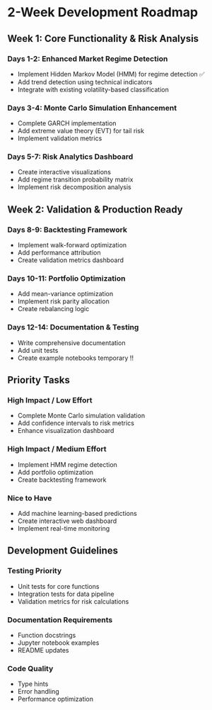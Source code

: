 # 2-Week Development Roadmap

## Week 1: Core Functionality & Risk Analysis

### Days 1-2: Enhanced Market Regime Detection
- Implement Hidden Markov Model (HMM) for regime detection ✅
- Add trend detection using technical indicators
- Integrate with existing volatility-based classification

### Days 3-4: Monte Carlo Simulation Enhancement
- Complete GARCH implementation
- Add extreme value theory (EVT) for tail risk
- Implement validation metrics

### Days 5-7: Risk Analytics Dashboard
- Create interactive visualizations
- Add regime transition probability matrix
- Implement risk decomposition analysis

## Week 2: Validation & Production Ready

### Days 8-9: Backtesting Framework
- Implement walk-forward optimization
- Add performance attribution
- Create validation metrics dashboard

### Days 10-11: Portfolio Optimization
- Add mean-variance optimization
- Implement risk parity allocation
- Create rebalancing logic

### Days 12-14: Documentation & Testing
- Write comprehensive documentation
- Add unit tests
- Create example notebooks
temporary !!
## Priority Tasks

### High Impact / Low Effort
- Complete Monte Carlo simulation validation
- Add confidence intervals to risk metrics
- Enhance visualization dashboard

### High Impact / Medium Effort
- Implement HMM regime detection
- Add portfolio optimization
- Create backtesting framework

### Nice to Have
- Add machine learning-based predictions
- Create interactive web dashboard
- Implement real-time monitoring

## Development Guidelines

### Testing Priority
- Unit tests for core functions
- Integration tests for data pipeline
- Validation metrics for risk calculations

### Documentation Requirements
- Function docstrings
- Jupyter notebook examples
- README updates

### Code Quality
- Type hints
- Error handling
- Performance optimization
